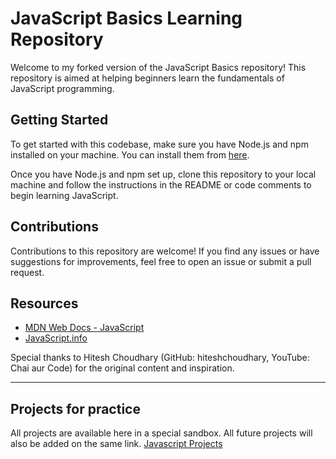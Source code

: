 # JavaScript Basics Learning Repository

Welcome to my forked version of the JavaScript Basics repository! This repository is aimed at helping beginners learn the fundamentals of JavaScript programming.

## Getting Started

To get started with this codebase, make sure you have Node.js and npm installed on your machine. You can install them from [here](https://nodejs.org/).

Once you have Node.js and npm set up, clone this repository to your local machine and follow the instructions in the README or code comments to begin learning JavaScript.

## Contributions

Contributions to this repository are welcome! If you find any issues or have suggestions for improvements, feel free to open an issue or submit a pull request.

## Resources

- [MDN Web Docs - JavaScript](https://developer.mozilla.org/en-US/docs/Web/JavaScript)
- [JavaScript.info](https://javascript.info/)

Special thanks to Hitesh Choudhary (GitHub: hiteshchoudhary, YouTube: Chai aur Code) for the original content and inspiration.

---

## Projects for practice

All projects are available here in a special sandbox. All future projects will also be added on the same link.
[Javascript Projects](https://stackblitz.com/edit/dom-project-chaiaurcode?file=index.html)
